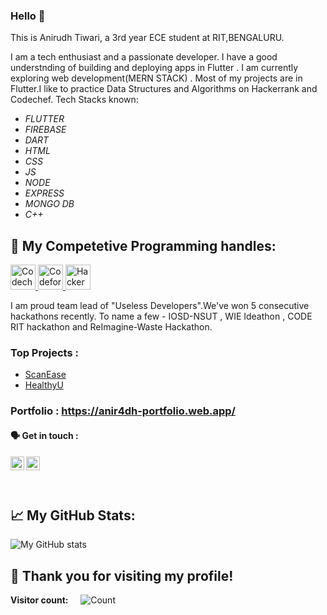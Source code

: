 ### Hello 👋

This is Anirudh Tiwari, a 3rd year ECE student at RIT,BENGALURU.

I am a tech enthusiast and a passionate developer. I have a good understnding of building and deploying apps in Flutter . I am currently exploring web development(MERN STACK) .
Most of my projects are in Flutter.I like to practice Data Structures and Algorithms on Hackerrank and Codechef.
Tech Stacks known:

* _FLUTTER_
* _FIREBASE_
* _DART_
* _HTML_
* _CSS_
* _JS_
* _NODE_
* _EXPRESS_
* _MONGO DB_
* _C++_

## 🧮 **My Competetive Programming handles:**

<p align="left"> <a href="https://www.codechef.com/users/anir4dh" target="_blank"> <img src="https://s3.amazonaws.com/codechef_shared/sites/all/themes/abessive/logo.svg" alt="Codechef" width="40" height="40"/> </a> <a href="https://codeforces.com/profile/4nirudh" target="_blank"> <img src="https://art.npanuhin.me/SVG/Codeforces/Codeforces.colored.svg" alt="Codeforces" width="40" height="40"/> </a> <a href="https://www.hackerrank.com/anirudh123321" target="_blank"> <img src="https://upload.wikimedia.org/wikipedia/commons/thumb/6/65/HackerRank_logo.png/900px-HackerRank_logo.png" alt="HackerRank" width="40" height="40"/> </a> </p>

I am proud team lead of "Useless Developers".We've won 5 consecutive hackathons recently. To name a few - IOSD-NSUT , WIE Ideathon , CODE RIT hackathon and ReImagine-Waste Hackathon.


### Top Projects :
- [ScanEase](https://github.com/Scanease/ScanEase-main)
- [HealthyU](https://github.com/anirudh-t4/healthyU)

### Portfolio :  https://anir4dh-portfolio.web.app/





#### 🗣 Get in touch :

[<img align="left" alt="Anirudh | LinkedIn" width="22px" src="https://cdn.jsdelivr.net/npm/simple-icons@v3/icons/linkedin.svg" />][linkedin]
[<img align="left" alt="Anirudh| Instagram" width="22px" src="https://cdn.jsdelivr.net/npm/simple-icons@v3/icons/instagram.svg" />][instagram]
<br /><br/><br />
##  📈 **My GitHub Stats:**

![My GitHub stats](https://github-readme-stats.vercel.app/api?username=anirudh-t4&show_icons=true&theme=great-gatsby&count_private=true) &nbsp; &nbsp;


[instagram]: https://www.instagram.com/anirudh_.4/
[linkedin]: https://www.linkedin.com/in/anirudh-tiwari-5a0ab7193/

## 👋 Thank you for visiting my profile!

 **Visitor count:** &nbsp; &nbsp; ![Count](https://profile-counter.glitch.me/anirudh-t4/count.svg)
